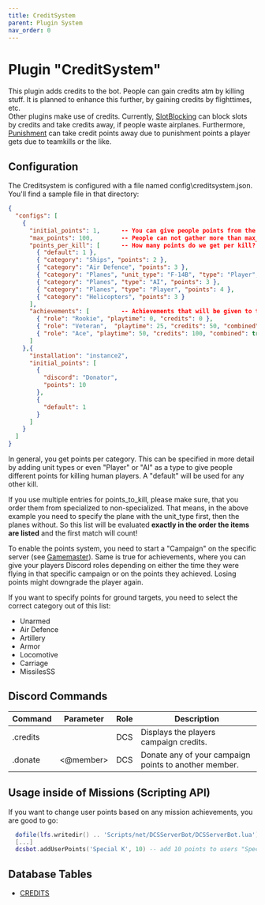 ```yaml
---
title: CreditSystem
parent: Plugin System
nav_order: 0
---
```


# Plugin "CreditSystem"

This plugin adds credits to the bot. People can gain credits atm by killing stuff. It is planned to enhance this 
further, by gaining credits by flighttimes, etc.<br/>
Other plugins make use of credits. Currently, [SlotBlocking] can block slots by credits and
take credits away, if people waste airplanes. Furthermore, [Punishment] can take credit points
away due to punishment points a player gets due to teamkills or the like.

## Configuration
The Creditsystem is configured with a file named config\creditsystem.json. You'll find a sample file in that directory:
```json
{
  "configs": [
    {
      "initial_points": 1,      -- You can give people points from the beginning. Default is 0.
      "max_points": 100,        -- People can not gather more than max_points (optional).
      "points_per_kill": [      -- How many points do we get per kill? If not set, default will be 1 point per kill
        { "default": 1 },
        { "category": "Ships", "points": 2 },
        { "category": "Air Defence", "points": 3 },
        { "category": "Planes", "unit_type": "F-14B", "type": "Player", "points": 5 },
        { "category": "Planes", "type": "AI", "points": 3 },
        { "category": "Planes", "type": "Player", "points": 4 },
        { "category": "Helicopters", "points": 3 }
      ],
      "achievements": [         -- Achievements that will be given to the player after a specific playtime or points
        { "role": "Rookie", "playtime": 0, "credits": 0 },
        { "role": "Veteran",  "playtime": 25, "credits": 50, "combined": true },  -- combined=true means they have to reach both goals to get that role
        { "role": "Ace", "playtime": 50, "credits": 100, "combined": true }
      ]
    },{
      "installation": "instance2",
      "initial_points": [
        {
          "discord": "Donator",
          "points": 10
        },
        {
          "default": 1
        }
      ]
    }
  ]
}
```
In general, you get points per category. This can be specified in more detail by adding unit types or even "Player" or
"AI" as a type to give people different points for killing human players. A "default" will be used for any other kill.

If you use multiple entries for points_to_kill, please make sure, that you order them from specialized to non-specialized.
That means, in the above example you need to specify the plane with the unit_type first, then the planes without.
So this list will be evaluated **exactly in the order the items are listed** and the first match will count! 

To enable the points system, you need to start a "Campaign" on the specific server (see [Gamemaster]).
Same is true for achievements, where you can give your players Discord roles depending on either the time they were 
flying in that specific campaign or on the points they achieved. Losing points might downgrade the player again.

If you want to specify points for ground targets, you need to select the correct category out of this list:

* Unarmed
* Air Defence
* Artillery
* Armor
* Locomotive
* Carriage
* MissilesSS


## Discord Commands

| Command  | Parameter          | Role | Description                                           |
|----------|--------------------|------|-------------------------------------------------------|
| .credits |                    | DCS  | Displays the players campaign credits.                |
| .donate  | <@member> <points> | DCS  | Donate any of your campaign points to another member. |

## Usage inside of Missions (Scripting API)
If you want to change user points based on any mission achievements, you are good to go:
```lua
  dofile(lfs.writedir() .. 'Scripts/net/DCSServerBot/DCSServerBot.lua')
  [...]
  dcsbot.addUserPoints('Special K', 10) -- add 10 points to users "Special K"'s credits. Points can be negative to take them away.
```

## Database Tables

- [CREDITS](../database.md#credits)

[SlotBlocking]: slotblocking.md
[Punishment]: punishment.md
[Gamemaster]: gamemaster.md
